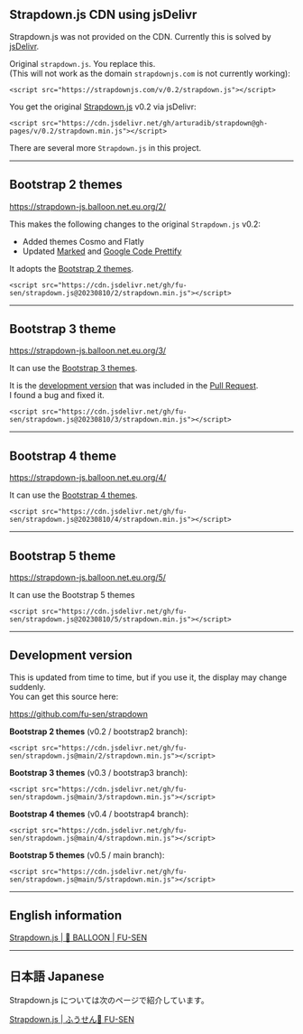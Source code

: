 ## Strapdown.js CDN using jsDelivr

Strapdown.js was not provided on the CDN. Currently this is solved by [jsDelivr](https://www.jsdelivr.com/).

Original `strapdown.js`. You replace this.\
(This will not work as the domain `strapdownjs.com` is not currently working):

```
<script src="https://strapdownjs.com/v/0.2/strapdown.js"></script>
```

You get the original [Strapdown.js](https://github.com/arturadib/strapdown) v0.2 via jsDelivr:

```
<script src="https://cdn.jsdelivr.net/gh/arturadib/strapdown@gh-pages/v/0.2/strapdown.min.js"></script>
```

There are several more `Strapdown.js` in this project.

___

## Bootstrap 2 themes

https://strapdown-js.balloon.net.eu.org/2/

This makes the following changes to the original `Strapdown.js` v0.2:

- Added themes Cosmo and Flatly
- Updated [Marked](https://github.com/markedjs/marked) and [Google Code Prettify](https://github.com/googlearchive/code-prettify)

It adopts the [Bootstrap 2 themes](https://bootswatch.com/2/).

```
<script src="https://cdn.jsdelivr.net/gh/fu-sen/strapdown.js@20230810/2/strapdown.min.js"></script>
```

___

## Bootstrap 3 theme

https://strapdown-js.balloon.net.eu.org/3/

It can use the [Bootstrap 3 themes](https://bootswatch.com/3/).

It is the [development version](https://github.com/OCG-labs/strapdown/tree/dev) that was included in the [Pull Request](https://github.com/arturadib/strapdown/pull/51).\
I found a bug and fixed it.

```
<script src="https://cdn.jsdelivr.net/gh/fu-sen/strapdown.js@20230810/3/strapdown.min.js"></script>
```

___

## Bootstrap 4 theme

https://strapdown-js.balloon.net.eu.org/4/

It can use the [Bootstrap 4 themes](https://bootswatch.com/).

```
<script src="https://cdn.jsdelivr.net/gh/fu-sen/strapdown.js@20230810/4/strapdown.min.js"></script>
```

___

## Bootstrap 5 theme

https://strapdown-js.balloon.net.eu.org/5/

It can use the Bootstrap 5 themes

```
<script src="https://cdn.jsdelivr.net/gh/fu-sen/strapdown.js@20230810/5/strapdown.min.js"></script>
```

___

## Development version

This is updated from time to time, but if you use it, the display may change suddenly.\
You can get this source here:

<https://github.com/fu-sen/strapdown>

**Bootstrap 2 themes** (v0.2 / bootstrap2 branch):

```
<script src="https://cdn.jsdelivr.net/gh/fu-sen/strapdown.js@main/2/strapdown.min.js"></script>
```

**Bootstrap 3 themes** (v0.3 / bootstrap3 branch):

```
<script src="https://cdn.jsdelivr.net/gh/fu-sen/strapdown.js@main/3/strapdown.min.js"></script>
```

**Bootstrap 4 themes** (v0.4 / bootstrap4 branch):

```
<script src="https://cdn.jsdelivr.net/gh/fu-sen/strapdown.js@main/4/strapdown.min.js"></script>
```

**Bootstrap 5 themes** (v0.5 / main branch):

```
<script src="https://cdn.jsdelivr.net/gh/fu-sen/strapdown.js@main/5/strapdown.min.js"></script>
```

___

## English information

[Strapdown.js | 🎈 BALLOON | FU-SEN](https://balloon.gdn/strapdown.js/)

___

## 日本語 Japanese

Strapdown.js については次のページで紹介しています。

[Strapdown.js | ふうせん🎈 FU-SEN](https://balloon.asia/strapdown.js/)
